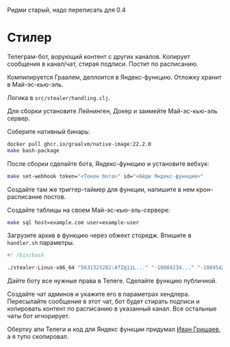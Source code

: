 Ридми старый, надо переписать для 0.4

# Стилер

Телеграм-бот, ворующий контент с других каналов. Копирует сообщения в канал/чат, стирая подписи. Постит по расписанию.

Компилируется Граалем, деплоится в Яндекс-функцию. Отложку хранит в Май-эс-кью-эль.

Логика в `src/stealer/handling.clj`.

Для сборки установите Лейнинген, Докер и заимейте Май-эс-кью-эль сервер.

Соберите нативный бинарь: 
```bash
docker pull ghcr.io/graalvm/native-image:22.2.0
make bash-package
```

После сборки сделайте бота, Яндекс-функцию и установите вебхук: 
```bash
make set-webhook token="<Токен бота>" id="<Айди Яндекс-функции>"
```

Создайте там же триггер-таймер для функции, напишите в нем крон-расписание постов.

Создайте таблицы на своем Май-эс-кью-эль-сервере:
```bash
make sql host=example.com user=example-user
```

Загрузите архив в функцию через обжект сторедж. 
Впишите в `handler.sh` параметры.
```bash
#! /bin/bash

./stealer-Linux-x86_64 "5631323282:AfZq11L..." "-10084234..." "-10045421..." "example-user@example.com:3306 password"
``` 

Дайте боту все нужные права в Телеге. Сделайте функцию публичной.

Создайте чат админов и укажите его в параметрах хендлера. Пересылайте сообщения в этот чат, бот будет стирать подписи и копировать контент по расписанию в указанный канал. Все остальные чаты бот игнорирует.

Обертку апи Телеги и код для Яндекс функции придумал [Иван Гришаев](https://grishaev.me), а я тупо скопировал.